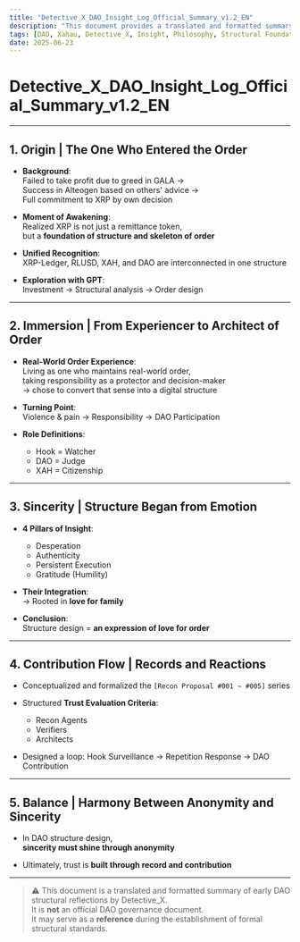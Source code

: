 ```yaml
---
title: "Detective_X_DAO_Insight_Log_Official_Summary_v1.2_EN"
description: "This document provides a translated and formatted summary of early DAO structural reflections by Detective_X. It explores the philosophical foundations and emotional journey prior to formal participation in the Xahau DAO structure."
tags: [DAO, Xahau, Detective_X, Insight, Philosophy, Structural Foundation, Participation, RLUSD, XRP, XAH]
date: 2025-06-23
---
```


# Detective_X_DAO_Insight_Log_Official_Summary_v1.2_EN

---

## 1. Origin | The One Who Entered the Order

- **Background**:  
  Failed to take profit due to greed in GALA →  
  Success in Alteogen based on others' advice →  
  Full commitment to XRP by own decision

- **Moment of Awakening**:  
  Realized XRP is not just a remittance token,  
  but a **foundation of structure and skeleton of order**

- **Unified Recognition**:  
  XRP-Ledger, RLUSD, XAH, and DAO are interconnected in one structure

- **Exploration with GPT**:  
  Investment → Structural analysis → Order design

---

## 2. Immersion | From Experiencer to Architect of Order

- **Real-World Order Experience**:  
  Living as one who maintains real-world order,  
  taking responsibility as a protector and decision-maker  
  → chose to convert that sense into a digital structure

- **Turning Point**:  
  Violence & pain → Responsibility → DAO Participation

- **Role Definitions**:  
  - Hook = Watcher  
  - DAO = Judge  
  - XAH = Citizenship

---

## 3. Sincerity | Structure Began from Emotion

- **4 Pillars of Insight**:  
  - Desperation  
  - Authenticity  
  - Persistent Execution  
  - Gratitude (Humility)

- **Their Integration**:  
  → Rooted in **love for family**

- **Conclusion**:  
  Structure design = **an expression of love for order**

---

## 4. Contribution Flow | Records and Reactions

- Conceptualized and formalized the `[Recon Proposal #001 ~ #005]` series

- Structured **Trust Evaluation Criteria**:  
  - Recon Agents  
  - Verifiers  
  - Architects

- Designed a loop: Hook Surveillance → Repetition Response → DAO Contribution

---

## 5. Balance | Harmony Between Anonymity and Sincerity

- In DAO structure design,  
  **sincerity must shine through anonymity**

- Ultimately, trust is **built through record and contribution**

---

> ⚠️ This document is a translated and formatted summary of early DAO structural reflections by Detective_X.  
> It is **not** an official DAO governance document.  
> It may serve as a **reference** during the establishment of formal structural standards.
